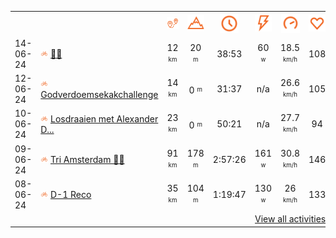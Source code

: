 <table>
    <tr>
        <th></th>
        <th></th>
        <th align="center"><img src="https://raw.githubusercontent.com/robiningelbrecht/strava-activities/master/public/distance.svg" width="30" alt="distance" title="distance"/></th>
        <th align="center"><img src="https://raw.githubusercontent.com/robiningelbrecht/strava-activities/master/public/elevation.svg" width="30" alt="elevation" title="elevation"/></th>
        <th align="center"><img src="https://raw.githubusercontent.com/robiningelbrecht/strava-activities/master/public/time.svg" width="30" alt="time" title="time"/></th>
        <th align="center"><img src="https://raw.githubusercontent.com/robiningelbrecht/strava-activities/master/public/average-watt.svg" width="30" alt="average watts" title="average watts"/></th>
        <th align="center"><img src="https://raw.githubusercontent.com/robiningelbrecht/strava-activities/master/public/average-speed.svg" width="30" alt="average speed" title="average speed"/></th>
        <th align="center"><img src="https://raw.githubusercontent.com/robiningelbrecht/strava-activities/master/public/heart-rate.svg" width="30" alt="average heart rate" title="average heart rate"/></th>
    </tr>
            <tr>
            <td>14-06-24</td>
            <td>
                <img src="https://raw.githubusercontent.com/robiningelbrecht/strava-activities/master/public/activity-ride.svg" width="12" alt="👧🏼" title="👧🏼"/>
<a href="https://www.strava.com/activities/11652022350" title="Kcal: 249 | Gear: None ">👧🏼</a>
            </td>
            <td align="center">12 <sup><sub>km</sub></sup></td>
            <td align="center">20 <sup><sub>m</sub></sup></td>
            <td align="center">38:53</td>
            <td align="center">60 <sup><sub>w</sub></sup></td>
            <td align="center">18.5 <sup><sub>km/h</sub></sup></td>
            <td align="center">108</td>
        </tr>
            <tr>
            <td>12-06-24</td>
            <td>
                <img src="https://raw.githubusercontent.com/robiningelbrecht/strava-activities/master/public/activity-ride.svg" width="12" alt="Godverdoemsekakchallenge" title="Godverdoemsekakchallenge"/>
<a href="https://www.strava.com/activities/11638768091" title="Kcal: 182 | Gear: None ">Godverdoemsekakchallenge</a>
            </td>
            <td align="center">14 <sup><sub>km</sub></sup></td>
            <td align="center">0 <sup><sub>m</sub></sup></td>
            <td align="center">31:37</td>
            <td align="center">n/a</td>
            <td align="center">26.6 <sup><sub>km/h</sub></sup></td>
            <td align="center">105</td>
        </tr>
            <tr>
            <td>10-06-24</td>
            <td>
                <img src="https://raw.githubusercontent.com/robiningelbrecht/strava-activities/master/public/activity-ride.svg" width="12" alt="Losdraaien met Alexander Doom 🥇" title="Losdraaien met Alexander Doom 🥇"/>
<a href="https://www.strava.com/activities/11621842816" title="Kcal: 222 | Gear: None ">Losdraaien met Alexander D...</a>
            </td>
            <td align="center">23 <sup><sub>km</sub></sup></td>
            <td align="center">0 <sup><sub>m</sub></sup></td>
            <td align="center">50:21</td>
            <td align="center">n/a</td>
            <td align="center">27.7 <sup><sub>km/h</sub></sup></td>
            <td align="center">94</td>
        </tr>
            <tr>
            <td>09-06-24</td>
            <td>
                <img src="https://raw.githubusercontent.com/robiningelbrecht/strava-activities/master/public/activity-ride.svg" width="12" alt="Tri Amsterdam 🚴‍♂️" title="Tri Amsterdam 🚴‍♂️"/>
<a href="https://www.strava.com/activities/11609825930" title="Kcal: 1596 | Gear: None ">Tri Amsterdam 🚴‍♂️</a>
            </td>
            <td align="center">91 <sup><sub>km</sub></sup></td>
            <td align="center">178 <sup><sub>m</sub></sup></td>
            <td align="center">2:57:26</td>
            <td align="center">161 <sup><sub>w</sub></sup></td>
            <td align="center">30.8 <sup><sub>km/h</sub></sup></td>
            <td align="center">146</td>
        </tr>
            <tr>
            <td>08-06-24</td>
            <td>
                <img src="https://raw.githubusercontent.com/robiningelbrecht/strava-activities/master/public/activity-ride.svg" width="12" alt="D-1 Reco" title="D-1 Reco"/>
<a href="https://www.strava.com/activities/11604362966" title="Kcal: 715 | Gear: None ">D-1 Reco</a>
            </td>
            <td align="center">35 <sup><sub>km</sub></sup></td>
            <td align="center">104 <sup><sub>m</sub></sup></td>
            <td align="center">1:19:47</td>
            <td align="center">130 <sup><sub>w</sub></sup></td>
            <td align="center">26 <sup><sub>km/h</sub></sup></td>
            <td align="center">133</td>
        </tr>
                <tr>
            <td colspan="8" align="right"><a href="https://github.com/robiningelbrecht/strava-activities#activities">View all activities</a></td>
        </tr>
    </table>
